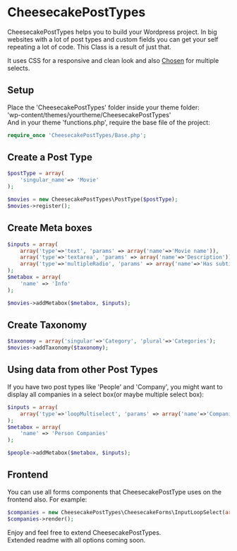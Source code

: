 CheesecakePostTypes
===================

CheesecakePostTypes helps you to build your Wordpress project. In big websites with a lot of post types and custom fields you can get your self repeating a lot of code. This Class is a result of just that.

It uses CSS for a responsive and clean look and also [Chosen](http://harvesthq.github.io/chosen/) for multiple selects.

Setup
-----
Place the 'CheesecakePostTypes' folder inside your theme folder:  
'wp-content/themes/yourtheme/CheesecakePostTypes'  
And in your theme 'functions.php', require the base file of the project:

```php
require_once 'CheesecakePostTypes/Base.php';
```

Create a Post Type
------------------
```php
$postType = array(
	'singular_name'=> 'Movie'
);

$movies = new CheesecakePostTypes\PostType($postType);
$movies->register();
```

Create Meta boxes
-----------------
```php
$inputs = array(
	array('type'=>'text', 'params' => array('name'=>'Movie name')),
	array('type'=>'textarea', 'params' => array('name'=>'Description')),
	array('type'=>'multipleRadio', 'params' => array('name'=>'Has subtitle?', 'options'=>array('Yes', 'No')))
);
$metabox = array(
	'name' => 'Info'
);

$movies->addMetabox($metabox, $inputs);
```

Create Taxonomy
---------------
```php
$taxonomy = array('singular'=>'Category', 'plural'=>'Categories');
$movies->addTaxonomy($taxonomy);
```

Using data from other Post Types
--------------------------------
If you have two post types like 'People' and 'Company', you might want to display all companies in a select box(or maybe multiple select box):
```php
$inputs = array(
	array('type'=>'loopMultiselect', 'params' => array('name'=>'Companies', 'post_type' => 'companies'))
);
$metabox = array(
	'name' => 'Person Companies'
);

$people->addMetabox($metabox, $inputs);
```

Frontend
--------
You can use all forms components that CheesecakePostType uses on the frontend also. For example:
```php
$companies = new CheesecakePostTypes\CheesecakeForms\InputLoopSelect(array('name'=>'Companies', 'post_type'=>'companies'));
$companies->render();
```

Enjoy and feel free to extend CheesecakePostTypes.  
Extended readme with all options coming soon.